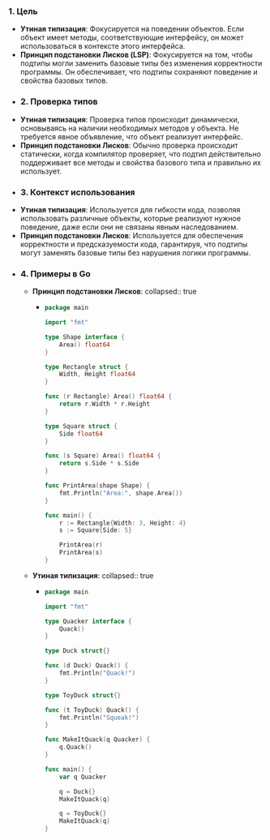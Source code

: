 ### 1. Цель
- **Утиная типизация**: Фокусируется на поведении объектов. Если объект имеет методы, соответствующие интерфейсу, он может использоваться в контексте этого интерфейса.
- **Принцип подстановки Лисков (LSP)**: Фокусируется на том, чтобы подтипы могли заменить базовые типы без изменения корректности программы. Он обеспечивает, что подтипы сохраняют поведение и свойства базовых типов.
- ### 2. Проверка типов
- **Утиная типизация**: Проверка типов происходит динамически, основываясь на наличии необходимых методов у объекта. Не требуется явное объявление, что объект реализует интерфейс.
- **Принцип подстановки Лисков**: Обычно проверка происходит статически, когда компилятор проверяет, что подтип действительно поддерживает все методы и свойства базового типа и правильно их использует.
- ### 3. Контекст использования
- **Утиная типизация**: Используется для гибкости кода, позволяя использовать различные объекты, которые реализуют нужное поведение, даже если они не связаны явным наследованием.
- **Принцип подстановки Лисков**: Используется для обеспечения корректности и предсказуемости кода, гарантируя, что подтипы могут заменять базовые типы без нарушения логики программы.
- ### 4. Примеры в Go
	- **Принцип подстановки Лисков**:
	  collapsed:: true
		- ```go
		  package main
		  
		  import "fmt"
		  
		  type Shape interface {
		      Area() float64
		  }
		  
		  type Rectangle struct {
		      Width, Height float64
		  }
		  
		  func (r Rectangle) Area() float64 {
		      return r.Width * r.Height
		  }
		  
		  type Square struct {
		      Side float64
		  }
		  
		  func (s Square) Area() float64 {
		      return s.Side * s.Side
		  }
		  
		  func PrintArea(shape Shape) {
		      fmt.Println("Area:", shape.Area())
		  }
		  
		  func main() {
		      r := Rectangle{Width: 3, Height: 4}
		      s := Square{Side: 5}
		  
		      PrintArea(r)
		      PrintArea(s)
		  }
		  
		  ```
	- **Утиная типизация**:
	  collapsed:: true
		- ```go
		  package main
		  
		  import "fmt"
		  
		  type Quacker interface {
		      Quack()
		  }
		  
		  type Duck struct{}
		  
		  func (d Duck) Quack() {
		      fmt.Println("Quack!")
		  }
		  
		  type ToyDuck struct{}
		  
		  func (t ToyDuck) Quack() {
		      fmt.Println("Squeak!")
		  }
		  
		  func MakeItQuack(q Quacker) {
		      q.Quack()
		  }
		  
		  func main() {
		      var q Quacker
		  
		      q = Duck{}
		      MakeItQuack(q)
		  
		      q = ToyDuck{}
		      MakeItQuack(q)
		  }
		  
		  ```